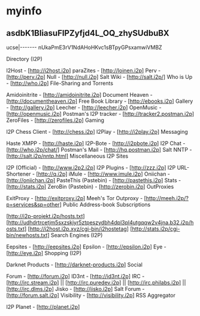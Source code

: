 # myinfo

asdbK1BliasuFIPZyfjd4L_OQ_zhySUdbuBX
-----
ucse|-------
nUkaPmE3rV1NdAHoHKvc1sBTpyGPsxamwiVMBZ

Directory (I2P)

I2Host - [http://i2host.i2p]
paraZites - [http://loinen.i2p]
Perv - [http://perv.i2p]
Null - [http://null.i2p]
Salt Wiki - [http://salt.i2p/]
Who is Up - [http://who.i2p]
File-Sharing and Torrents

Amidoinitrite - [http://amidoinitrite.i2p]
Document Heaven - [http://documentheaven.i2p]
Free Book Library - [http://ebooks.i2p]
Gallery - [http://gallery.i2p]
Leecher - [http://leecher.i2p]
OpenMusic - [http://openmusic.i2p]
Postman's I2P tracker - [http://tracker2.postman.i2p]
ZeroFiles - [http://zerofiles.i2p]
Gaming

I2P Chess Client - [http://chess.i2p]
I2Play - [http://i2play.i2p]
Messaging

Haste XMPP - [http://haste.i2p]
I2P-Bote - [http://i2pbote.i2p]
I2P Chat - [http://who.i2p/chat/]
Postman's Mail - [http://hq.postman.i2p]
Salt NNTP - [http://salt.i2p/nntp.html]
Miscellaneous I2P Sites

I2P (Official) - [http://www.i2p2.i2p]
I2P Plugins - [http://zzz.i2p]
I2P URL-Shortener - [http://q.i2p]
iMule - [http://www.imule.i2p]
Oniichan - [http://oniichan.i2p]
PasteThis (Pastebin) - [http://pastethis.i2p]
Stats - [http://stats.i2p]
ZeroBin (Pastebin) - [http://zerobin.i2p]
OutProxies

ExitProxy - [http://exitproxy.i2p]
Meeh's Tor Outproxy - [http://meeh.i2p/?p=services&sp=other]
Public Address-book Subscriptions

[http://i2p-projekt.i2p/hosts.txt]
[http://udhdrtrcetjm5sxzskjyr5ztpeszydbh4dpl3pl4utgqqw2v4jna.b32.i2p/hosts.txt]
[http://i2host.i2p.xyz/cgi-bin/i2hostetag]
[http://stats.i2p/cgi-bin/newhosts.txt]
Search Engines (I2P)

Eepsites - [http://eepsites.i2p]
Epsilon - [http://epsilon.i2p]
Eye - [http://eye.i2p]
Shopping (I2P)

Darknet Products - [http://darknet-products.i2p]
Social

Forum - [http://forum.i2p]
ID3nt - [http://id3nt.i2p]
IRC - [http://irc.stream.i2p] || [http://irc.puredev.i2p] || [http://irc.philabs.i2p] || [http://irc.dlms.i2p]
Jisko - [http://jisko.i2p]
Salt Forum - [http://forum.salt.i2p]
Visibility - [http://visibility.i2p]
RSS Aggregator

I2P Planet - [http://planet.i2p]
